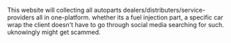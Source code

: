 This   website will collecting all autoparts dealers/distributers/service-providers all in one-platform. whether its a fuel injection part, a specific car wrap  the client doesn't have to go through social media searching for such. uknowingly might get scammed.
